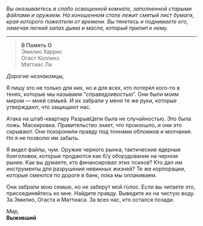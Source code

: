 _Вы оказываетесь в слабо освещенной комнате, заполненной старыми файлами и оружием. На изношенном столе лежит смятый лист бумаги, края которого пожелтели от времени. Вы тянетесь и поднимаете его, замечая легкий запах дыма и масла, который прилип к нему._

---

> **В Память О**  
> Эмилио Харрис  
> Огаст Коллинз  
> Маттиас Ли

_Дорогие незнакомцы,_

Я пишу это не только для них, но и для всех, кто потерял кого-то в тенях, которые мы называем "справедливостью". Они были моим миром — моей семьей. И их забрали у меня те же руки, которые утверждают, что защищают нас.

Атака на штаб-квартиру РазрывЦепи была не случайностью. Это была ложь. Маскировка. Правительство знает, что произошло, и они это скрывают. Они похоронили правду под тоннами обломков и молчания. Но я не позволю им забыть.

Я видел файлы, чум. Оружие черного рынка, тактические ядерные боеголовки, которые продаются как б/у оборудование на черном рынке. Как вы думаете, кто финансировал этих психов? Кто дал им инструменты для разрушения невинных жизней? Те же корпорации, которые смеются по дороге в банк, пока мы оплакиваем.

Они забрали мою семью, но не заберут мой голос. Если вы читаете это, присоединяйтесь ко мне. Найдите правду. Выведите их на чистую воду. За Эмилио, Огаста и Маттиаса. За всех нас, кто остался позади.

_Мир,_  
**Выживший**
